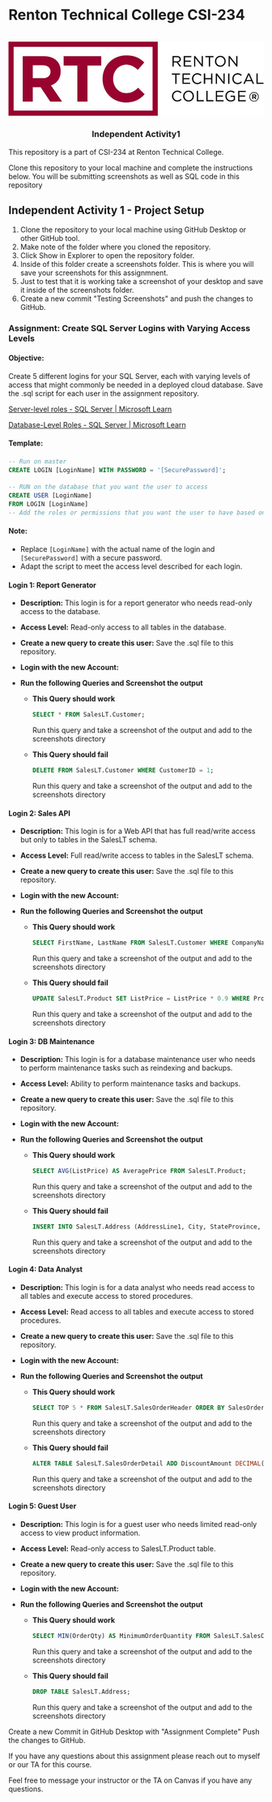 # Renton Technical College CSI-234
<br />    

<div align="center">  
    <img src="logo.jpg" alt="Logo">
    <h3 align="center">Independent Activity1</h3>
</div>

This repository is a part of CSI-234 at Renton Technical College.

Clone this repository to your local machine and complete the instructions below. You will be submitting screenshots as well as SQL code in this repository

## Independent Activity 1 - Project Setup

1. Clone the repository to your local machine using GitHub Desktop or other GitHub tool.
2. Make note of the folder where you cloned the repository.
3. Click Show in Explorer to open the repository folder.
4. Inside of this folder create a screenshots folder. This is where you will save your screenshots for this assignmnent.
5. Just to test that it is working take a screenshot of your desktop and save it inside of the screenshots folder.
6. Create a new commit "Testing Screenshots" and push the changes to GitHub.


### Assignment: Create SQL Server Logins with Varying Access Levels

#### Objective:
Create 5 different logins for your SQL Server, each with varying levels of access that might commonly be needed in a deployed cloud database.
Save the .sql script for each user in the assignment repository.
<p><a href="https://learn.microsoft.com/en-us/sql/relational-databases/security/authentication-access/server-level-roles?view=sql-server-ver16">Server-level roles - SQL Server | Microsoft Learn</a></p>
<p><a href="https://learn.microsoft.com/en-us/sql/relational-databases/security/authentication-access/database-level-roles?view=sql-server-ver16">Database-Level Roles - SQL Server | Microsoft Learn</a></p>

#### Template:
```sql
-- Run on master
CREATE LOGIN [LoginName] WITH PASSWORD = '[SecurePassword]';

-- RUN on the database that you want the user to access
CREATE USER [LoginName]
FROM LOGIN [LoginName]
-- Add the roles or permissions that you want the user to have based on the description
```

#### Note:
- Replace `[LoginName]` with the actual name of the login and `[SecurePassword]` with a secure password.
- Adapt the script to meet the access level described for each login.

#### Login 1: Report Generator
- **Description:** This login is for a report generator who needs read-only access to the database.
- **Access Level:** Read-only access to all tables in the database.
- **Create a new query to create this user:** Save the .sql file to this repository.
- **Login with the new Account:**

- **Run the following Queries and Screenshot the output**

  - **This Query should work**
    ```sql
    SELECT * FROM SalesLT.Customer;
    ```
    Run this query and take a screenshot of the output and add to the screenshots directory

  - **This Query should fail**
    ```sql
    DELETE FROM SalesLT.Customer WHERE CustomerID = 1;
    ```
    Run this query and take a screenshot of the output and add to the screenshots directory


#### Login 2: Sales API
- **Description:** This login is for a Web API that has full read/write access but only to tables in the SalesLT schema.
- **Access Level:** Full read/write access to tables in the SalesLT schema.
- **Create a new query to create this user:** Save the .sql file to this repository.
- **Login with the new Account:**

- **Run the following Queries and Screenshot the output**

  - **This Query should work**
    ```sql
    SELECT FirstName, LastName FROM SalesLT.Customer WHERE CompanyName IS NOT NULL;
    ```
    Run this query and take a screenshot of the output and add to the screenshots directory

  - **This Query should fail**
    ```sql
    UPDATE SalesLT.Product SET ListPrice = ListPrice * 0.9 WHERE ProductID < 100;
    ```
    Run this query and take a screenshot of the output and add to the screenshots directory

#### Login 3: DB Maintenance
- **Description:** This login is for a database maintenance user who needs to perform maintenance tasks such as reindexing and backups.
- **Access Level:** Ability to perform maintenance tasks and backups.
- **Create a new query to create this user:** Save the .sql file to this repository.
- **Login with the new Account:**

- **Run the following Queries and Screenshot the output**

  - **This Query should work**
    ```sql
    SELECT AVG(ListPrice) AS AveragePrice FROM SalesLT.Product;
    ```
    Run this query and take a screenshot of the output and add to the screenshots directory

  - **This Query should fail**
    ```sql
    INSERT INTO SalesLT.Address (AddressLine1, City, StateProvince, CountryRegion, PostalCode) VALUES ('123 Main St', 'Anytown', 'Anystate', 'USA', '12345');
    ```
    Run this query and take a screenshot of the output and add to the screenshots directory



#### Login 4: Data Analyst
- **Description:** This login is for a data analyst who needs read access to all tables and execute access to stored procedures.
- **Access Level:** Read access to all tables and execute access to stored procedures.
- **Create a new query to create this user:** Save the .sql file to this repository.
- **Login with the new Account:**

- **Run the following Queries and Screenshot the output**

  - **This Query should work**
    ```sql
    SELECT TOP 5 * FROM SalesLT.SalesOrderHeader ORDER BY SalesOrderID DESC;
    ```
    Run this query and take a screenshot of the output and add to the screenshots directory

  - **This Query should fail**
    ```sql
    ALTER TABLE SalesLT.SalesOrderDetail ADD DiscountAmount DECIMAL(10, 2);
    ```
    Run this query and take a screenshot of the output and add to the screenshots directory


#### Login 5: Guest User
- **Description:** This login is for a guest user who needs limited read-only access to view product information.
- **Access Level:** Read-only access to SalesLT.Product table.
- **Create a new query to create this user:** Save the .sql file to this repository.
- **Login with the new Account:**

- **Run the following Queries and Screenshot the output**

  - **This Query should work**
    ```sql
    SELECT MIN(OrderQty) AS MinimumOrderQuantity FROM SalesLT.SalesOrderDetail;
    ```
    Run this query and take a screenshot of the output and add to the screenshots directory

  - **This Query should fail**
    ```sql
    DROP TABLE SalesLT.Address;
    ```
    Run this query and take a screenshot of the output and add to the screenshots directory

Create a new Commit in GitHub Desktop with "Assignment Complete"
Push the changes to GitHub.


If you have any questions about this assignment please reach out to myself or our TA for this course. 



Feel free to message your instructor or the TA on Canvas if you have any questions.
